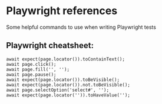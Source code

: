 # Playwright references
Some helpful commands to use when writing Playwright tests

## Playwright cheatsheet:
```
await expect(page.locator()).toContainText();
await page.click();
await page.fill('', '');
await page.pause();
await expect(page.locator()).toBeVisible();
await expect(page.locator()).not.toBeVisible();
await page.selectOption('select#', '');
await expect(page.locator('')).toHaveValue('');
```
